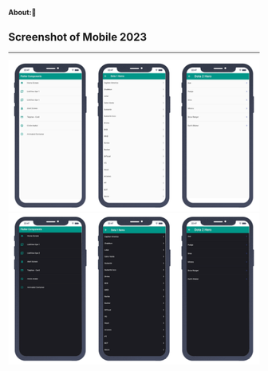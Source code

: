 **About:📱**

Screenshot of Mobile 2023
-
---

<!--Mockup-->  
  <div>
    <img src="/assets/img/lightMode.png" alt="">
  </div>
<!-- Dack Mode -->
  <div>
    <img src="/assets/img/darkMode.png" alt="">
  </div>
  <!-- Gif -->
  <div>
    <img src="/assets/img/mockup23.gif" alt="">
  </div>
<!--
@bastndev🖤
🙇‍♂️🎤⬇️
-->
